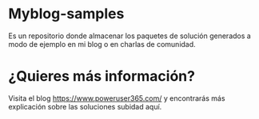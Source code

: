 # Myblog-samples
Es un repositorio donde almacenar los paquetes de solución generados a modo de ejemplo en mi blog o en charlas de comunidad.
# ¿Quieres más información?
Visita el blog https://www.poweruser365.com/ y encontrarás más explicación sobre las soluciones subidad aquí.

